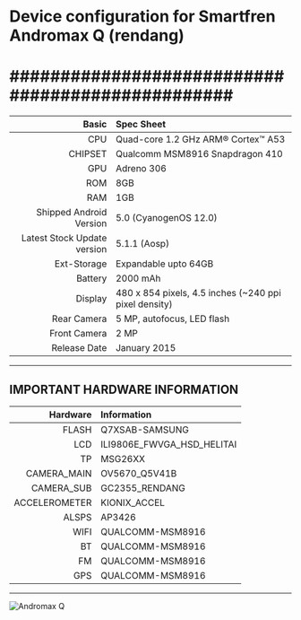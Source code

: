 # Device configuration for Smartfren Andromax Q (rendang)

#################################################
==================================================
Basic   | Spec Sheet
-------:|:-------------------------
CPU     | Quad-core 1.2 GHz ARM® Cortex™ A53
CHIPSET | Qualcomm MSM8916 Snapdragon 410
GPU     | Adreno 306
ROM     | 8GB 
RAM     | 1GB
Shipped Android Version | 5.0 (CyanogenOS 12.0)
Latest Stock Update version | 5.1.1 (Aosp)
Ext-Storage | Expandable upto 64GB
Battery | 2000 mAh
Display | 480 x 854 pixels, 4.5 inches (~240 ppi pixel density)
Rear Camera | 5 MP, autofocus, LED flash
Front Camera | 2 MP
Release Date | January 2015
---------------------------------------------------------------------
IMPORTANT HARDWARE INFORMATION
---------------------------------------------------------------------
|Hardware | Information |
--------:|:-------------------------
FLASH    | Q7XSAB-SAMSUNG
LCD      | ILI9806E_FWVGA_HSD_HELITAI
TP       | MSG26XX
CAMERA_MAIN | OV5670_Q5V41B
CAMERA_SUB | GC2355_RENDANG
ACCELEROMETER | KIONIX_ACCEL
ALSPS    | AP3426
WIFI     | QUALCOMM-MSM8916
BT       | QUALCOMM-MSM8916
FM       | QUALCOMM-MSM8916
GPS      | QUALCOMM-MSM8916
---------------------------------------------------------------------


![Andromax Q](https://m.smartfren.com/assets/img/product/img-55.png "Andromax Q in dark blue")

